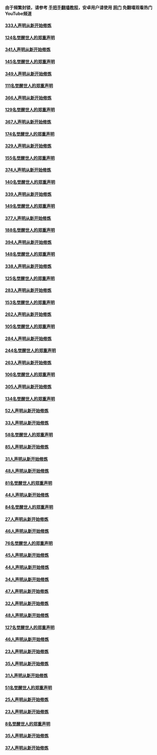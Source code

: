 #### 由于频繁封锁，请参考 [手把手翻墙教程](https://github.com/gfw-breaker/guides/wiki/)，安卓用户请使用 [网门](https://github.com/gfw-breaker/nogfw/blob/master/dl.md?t=07021201) 免翻墙观看热门YouTube频道 

#### [333人声明从新开始修炼](../pages/91/427525.md?t=07021201) 

#### [124名觉醒世人的郑重声明](../pages/91/427524.md?t=07021201) 

#### [341人声明从新开始修炼](../pages/91/427255.md?t=07021201) 

#### [145名觉醒世人的郑重声明](../pages/91/427254.md?t=07021201) 

#### [349人声明从新开始修炼](../pages/91/426969.md?t=07021201) 

#### [111名觉醒世人的郑重声明](../pages/91/426968.md?t=07021201) 

#### [366人声明从新开始修炼](../pages/91/426737.md?t=07021201) 

#### [129名觉醒世人的郑重声明](../pages/91/426736.md?t=07021201) 

#### [367人声明从新开始修炼](../pages/91/426421.md?t=07021201) 

#### [174名觉醒世人的郑重声明](../pages/91/426420.md?t=07021201) 

#### [329人声明从新开始修炼](../pages/91/426139.md?t=07021201) 

#### [155名觉醒世人的郑重声明](../pages/91/426138.md?t=07021201) 

#### [374人声明从新开始修炼](../pages/91/425811.md?t=07021201) 

#### [140名觉醒世人的郑重声明](../pages/91/425810.md?t=07021201) 

#### [339人声明从新开始修炼](../pages/91/425690.md?t=07021201) 

#### [149名觉醒世人的郑重声明](../pages/91/425689.md?t=07021201) 

#### [377人声明从新开始修炼](../pages/91/424867.md?t=07021201) 

#### [188名觉醒世人的郑重声明](../pages/91/424866.md?t=07021201) 

#### [394人声明从新开始修炼](../pages/91/423914.md?t=07021201) 

#### [148名觉醒世人的郑重声明](../pages/91/423913.md?t=07021201) 

#### [338人声明从新开始修炼](../pages/91/423540.md?t=07021201) 

#### [125名觉醒世人的郑重声明](../pages/91/423539.md?t=07021201) 

#### [283人声明从新开始修炼](../pages/91/423296.md?t=07021201) 

#### [153名觉醒世人的郑重声明](../pages/91/423295.md?t=07021201) 

#### [262人声明从新开始修炼](../pages/91/423004.md?t=07021201) 

#### [105名觉醒世人的郑重声明](../pages/91/423003.md?t=07021201) 

#### [284人声明从新开始修炼](../pages/91/422707.md?t=07021201) 

#### [244名觉醒世人的郑重声明](../pages/91/422706.md?t=07021201) 

#### [263人声明从新开始修炼](../pages/91/422553.md?t=07021201) 

#### [106名觉醒世人的郑重声明](../pages/91/422552.md?t=07021201) 

#### [305人声明从新开始修炼](../pages/91/422153.md?t=07021201) 

#### [134名觉醒世人的郑重声明](../pages/91/422152.md?t=07021201) 

#### [52人声明从新开始修炼](../pages/91/421846.md?t=07021201) 

#### [33人声明从新开始修炼](../pages/91/421804.md?t=07021201) 

#### [58名觉醒世人的郑重声明](../pages/91/421845.md?t=07021201) 

#### [85人声明从新开始修炼](../pages/91/421769.md?t=07021201) 

#### [31人声明从新开始修炼](../pages/91/421763.md?t=07021201) 

#### [48人声明从新开始修炼](../pages/91/421605.md?t=07021201) 

#### [81名觉醒世人的郑重声明](../pages/91/421656.md?t=07021201) 

#### [44人声明从新开始修炼](../pages/91/421544.md?t=07021201) 

#### [84名觉醒世人的郑重声明](../pages/91/421543.md?t=07021201) 

#### [27人声明从新开始修炼](../pages/91/421465.md?t=07021201) 

#### [46人声明从新开始修炼](../pages/91/421454.md?t=07021201) 

#### [76名觉醒世人的郑重声明](../pages/91/421453.md?t=07021201) 

#### [45人声明从新开始修炼](../pages/91/421452.md?t=07021201) 

#### [44人声明从新开始修炼](../pages/91/421422.md?t=07021201) 

#### [34人声明从新开始修炼](../pages/91/421322.md?t=07021201) 

#### [47人声明从新开始修炼](../pages/91/421264.md?t=07021201) 

#### [32人声明从新开始修炼](../pages/91/421225.md?t=07021201) 

#### [48人声明从新开始修炼](../pages/91/421202.md?t=07021201) 

#### [127名觉醒世人的郑重声明](../pages/91/421224.md?t=07021201) 

#### [46人声明从新开始修炼](../pages/91/421203.md?t=07021201) 

#### [23人声明从新开始修炼](../pages/91/421138.md?t=07021201) 

#### [35人声明从新开始修炼](../pages/91/421122.md?t=07021201) 

#### [31人声明从新开始修炼](../pages/91/421081.md?t=07021201) 

#### [51名觉醒世人的郑重声明](../pages/91/421080.md?t=07021201) 

#### [25人声明从新开始修炼](../pages/91/421020.md?t=07021201) 

#### [23人声明从新开始修炼](../pages/91/420884.md?t=07021201) 

#### [8名觉醒世人的郑重声明](../pages/91/420883.md?t=07021201) 

#### [35人声明从新开始修炼](../pages/91/420809.md?t=07021201) 

#### [37人声明从新开始修炼](../pages/91/420766.md?t=07021201) 

